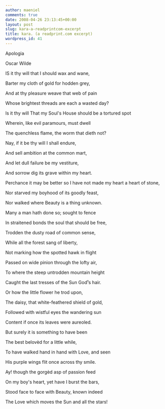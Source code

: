 ```yaml
---
author: maeniel
comments: true
date: 2008-04-26 23:13:45+00:00
layout: post
slug: kara-a-readprintcom-excerpt
title: kara. (a readprint.com excerpt)
wordpress_id: 41
---
```


Apologia




Oscar Wilde




IS it thy will that I should wax and wane,




Barter my cloth of gold for hodden grey,




And at thy pleasure weave that web of pain




Whose brightest threads are each a wasted day?




Is it thy will That my Soul's House should be a tortured spot




Wherein, like evil paramours, must dwell




The quenchless flame, the worm that dieth not?




Nay, if it be thy will I shall endure,




And sell ambition at the common mart,




And let dull failure be my vestiture,




And sorrow dig its grave within my heart.




Perchance it may be better so I have not made my heart a heart of stone,




Nor starved my boyhood of its goodly feast,




Nor walked where Beauty is a thing unknown.




Many a man hath done so; sought to fence




In straitened bonds the soul that should be free,




Trodden the dusty road of common sense,




While all the forest sang of liberty,




Not marking how the spotted hawk in flight




Passed on wide pinion through the lofty air,




To where the steep untrodden mountain height




Caught the last tresses of the Sun God¹s hair. 




Or how the little flower he trod upon,




The daisy, that white-feathered shield of gold,




Followed with wistful eyes the wandering sun




Content if once its leaves were aureoled.




But surely it is something to have been




The best belovèd for a little while, 




To have walked hand in hand with Love, and seen




His purple wings flit once across thy smile.




Ay! though the gorgèd asp of passion feed 




On my boy's heart, yet have I burst the bars,




Stood face to face with Beauty, known indeed




The Love which moves the Sun and all the stars!
